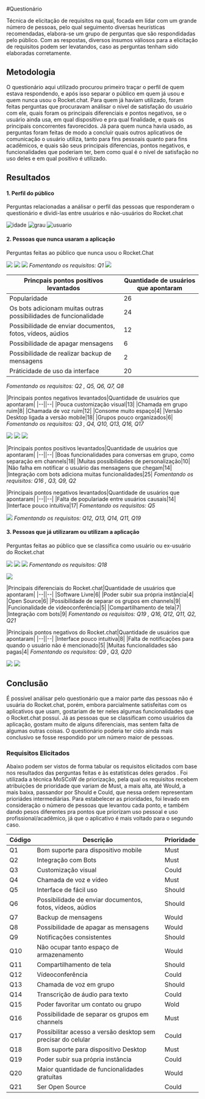 #Questionário

Técnica de elicitação de requisitos na qual, focada em lídar com um grande número de pessoas, pelo qual seguimento diversas heurísticas recomendadas, elabora-se um grupo de perguntas que são respondidadas pelo público. Com as respostas, diversos insumos váliosos para a elicitação de requisitos podem ser levatandos, caso as perguntas tenham sido elaboradas corretamente.

## Metodologia

O questionário aqui utilizado procurou primeiro traçar o perfil de quem estava respondendo, e após isso separar o público em quem já usou e quem nunca usou o Rocket.chat. Para quem já haviam utilizado, foram feitas perguntas que procuravam análisar o nível de satisfação do usuário com ele, quais foram os principais diferenciais e pontos negativos, se o usuário ainda usa, em qual dispositivo e pra qual finalidade, e quais os principais concorrentes favorecidos. Já para quem nunca havia usado, as perguntas foram feitas de modo a concluír quais outros aplicativos de comunicação o usuário utiliza, tanto para fins pessoais quanto para fins acadêmicos, e quais são seus principais diferencias, pontos negativos, e funcionalidades que poderiam ter, bem como qual é o nível de satisfação no uso deles e em qual positivo é utilizado.  

## Resultados

#### 1. Perfil do público
Perguntas relacionadas a análisar o perfil das pessoas que responderam o questionário e dividi-las entre usuários e não-usuários do Rocket.chat

![idade](../img/Elicitacao/Questionario/idade.PNG)
![grau](../img/Elicitacao/Questionario/escolaridade.PNG)
![usuario](../img/Elicitacao/Questionario/usuario.PNG)

#### 2. Pessoas que nunca usaram a aplicação
Perguntas feitas ao público que nunca usou o Rocket.Chat

![](../img/Elicitacao/Questionario/tipo1/ouviu.PNG)
![](../img/Elicitacao/Questionario/tipo1/usoPessoal.PNG)
![](../img/Elicitacao/Questionario/tipo1/dispositivo.PNG)
_Fomentando os requisitos: Q1_ 
![](../img/Elicitacao/Questionario/tipo1/satisfacao.PNG)


|Princpais pontos positivos levantados|Quantidade de usuários que apontaram|
|--|--|
|Popularidade|26|
|Os bots adicionam muitas outras possibilidades de funcionalidade|24|
|Possibilidade de enviar documentos, fotos, vídeos, aúdios|12|
|Possibilidade de apagar mensagens|6|
|Possibilidade de realizar backup de mensagens|2|
|Práticidade de uso da interface|20|
_Fomentando os requisitos: Q2 , Q5, Q6, Q7, Q8_ 



|Principais pontos negativos levantados|Quantidade de usuários que apontaram|
|--||--|
|Pouca customização visual|13|
|Chamada em grupo ruim|8|
|Chamada de voz ruim|12|
|Consome muito espaço|4|
|Versão Desktop ligada a versão mobile|18|
|Grupos pouco organizados|6|
_Fomentando os requisitos: Q3 , Q4, Q10, Q13, Q16, Q17_ 


![](../img/Elicitacao/Questionario/tipo1/profissa.PNG)
![](../img/Elicitacao/Questionario/tipo1/dispositivoProfissa.PNG)
![](../img/Elicitacao/Questionario/tipo1/satisfacaoProfissa.PNG)

|Principais pontos positivos levantados|Quantidade de usuários que apontaram|
|--||--|
|Boas funcionalidades para conversas em grupo, como separação em channels|18|
|Muitas possibilidades de personalização|10|
|Não falha em notificar o usuário das mensagens que chegam|14|
|Integração com bots adiciona muitas funcionalidades|25|
_Fomentando os requisitos: Q16 , Q3, Q9, Q2_ 


|Principais pontos negativos levantados|Quantidade de usuários que apontaram|
|--||--|
|Falta de populariade entre usuários causais|14|
|Interface pouco intuitiva|17|
_Fomentando os requisitos: Q5_


![](../img/Elicitacao/Questionario/tipo1/falta.PNG)
_Fomentando os requisitos: Q12, Q13, Q14, Q11, Q19_

#### 3. Pessoas que já utilizaram ou utilizam a aplicação
Perguntas feitas ao público que se classifica como usuário ou ex-usuário do Rocket.chat

![](../img/Elicitacao/Questionario/tipo2/aindaUsa.PNG)
![](../img/Elicitacao/Questionario/tipo2/finalidade.PNG)
![](../img/Elicitacao/Questionario/tipo2/dispositivo.PNG)
_Fomentando os requisitos: Q18_ 

![](../img/Elicitacao/Questionario/tipo2/satisfacaco.PNG)

|Principais diferenciais do Rocket.chat|Quantidade de usuários que apontaram|
|--||--|
|Software Livre|6|
|Poder subir sua própria instância|4|
|Open Source|6|
|Possibilidade de separar os grupos em channels|9|
|Funcionalidade de vídeoconferência|5|
|Compartilhamento de tela|7|
|Integração com bots|9|
_Fomentando os requisitos: Q19 , Q16, Q12, Q11, Q2, Q21_ 



|Principais pontos negativos do Rocket.chat|Quantidade de usuários que apontaram|
|--||--|
|Interface pouco intuitiva|8|
|Falta de notificações para quando o usuário não é mencionado|5|
|Muitas funcionalidades são pagas|4|
_Fomentando os requisitos: Q9 , Q3, Q20_ 

![](../img/Elicitacao/Questionario/tipo2/outros.PNG)
![](../img/Elicitacao/Questionario/tipo2/contribuiu.PNG)

## Conclusão

É possível análisar pelo questionário que a maior parte das pessoas não é usuária do Rocket.chat, porém, embora parcialmente satisfeitas com os aplicativos que usam, gostariam de ter neles algumas funcionalidades que o Rocket.chat possuí. Já as pessoas que se classificam como usuários da aplicação, gostam muito de alguns diferenciais, mas sentem falta de algumas outras coisas. O questionário poderia ter cido ainda mais conclusivo se fosse respondido por um número maior de pessoas.

### Requisitos Elicitados 

Abaixo podem ser vistos de forma tabular os requisitos elicitados com base nos resultados das perguntas feitas e às estatísticas deles gerados . Foi utilizada a técnica MoSCoW de priorização, pela qual os requisitos recebem atribuições de prioridade que variam de Must, a mais alta, até Would, a mais baixa, passandor por Should e Could, que nessa ordem representam prioriádes intermediárias. Para estabelecer as prioridades, foi levado em consideração o número de pessoas que levantou cada ponto, e também dando pesos diferentes pra pontos que priorizam uso pessoal e uso profissional/acadêmico, já que o aplicativo é mais voltado para o segundo caso. 

| Código | Descrição | Prioridade |
 |--|--|--|
|Q1| Bom suporte para dispositivo mobile |  Must |
|Q2| Integração com Bots | Must |
|Q3| Customização visual | Could |
|Q4| Chamada de voz e vídeo | Must |
|Q5| Interface de fácil uso | Should |
|Q6|Possibilidade de enviar documentos, fotos, vídeos, aúdios| Should |
|Q7| Backup de mensagens| Would |
|Q8| Possibilidade de apagar as mensagens| Would |
|Q9| Notificações consistentes | Should |
|Q10| Não ocupar tanto espaço de armazenamento| Would |
|Q11| Compartilhamento de tela | Should |
|Q12| Vídeoconferência |Could|
|Q13| Chamada de voz em grupo| Should |
|Q14| Transcrição de áudio para texto | Could |
|Q15| Poder favoritar um contato ou grupo| Wold |
|Q16|Possibilidade de separar os grupos em channels| Must |
|Q17|Possibilitar acesso a versão desktop sem precisar do celular|Could|
|Q18| Bom suporte para dispositivo Desktop |  Must |
|Q19| Poder subir sua própria instância | Could |
|Q20| Maior quantidade de funcionalidades gratuítas | Would |
|Q21| Ser Open Source | Could |

